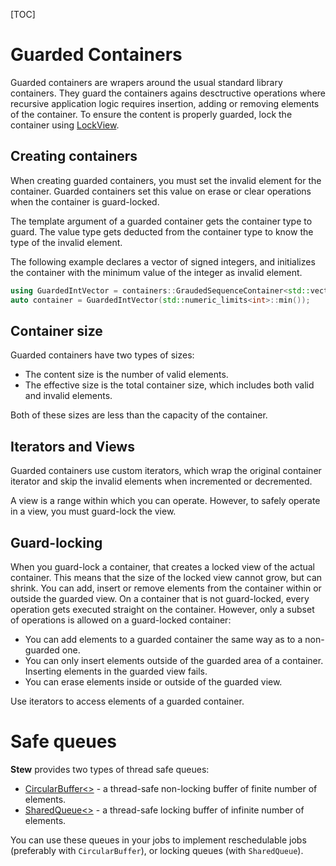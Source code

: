 [TOC]

# Guarded Containers

Guarded containers are wrapers around the usual standard library containers. They guard the containers agains desctructive operations where recursive application logic requires insertion, adding or removing elements of the container. To ensure the content is properly guarded, lock the container using [LockView](./view.hpp#LockView).

## Creating containers

When creating guarded containers, you must set the invalid element for the container. Guarded containers set this value on erase or clear operations when the container is guard-locked.

The template argument of a guarded container gets the container type to guard. The value type gets deducted from the container type to know the type of the invalid element.

The following example declares a vector of signed integers, and initializes the container with the minimum value of the integer as invalid element.

```cpp
using GuardedIntVector = containers::GraudedSequenceContainer<std::vector<int>>;
auto container = GuardedIntVector(std::numeric_limits<int>::min());
```

## Container size

Guarded containers have two types of sizes: 

* The content size is the number of valid elements.
* The effective size is the total container size, which includes both valid and invalid elements.

Both of these sizes are less than the capacity of the container.

## Iterators and Views

Guarded containers use custom iterators, which wrap the original container iterator and skip the invalid elements when incremented or decremented.

A view is a range within which you can operate. However, to safely operate in a view, you must guard-lock the view.

## Guard-locking

When you guard-lock a container, that creates a locked view of the actual container. This means that the size of the locked view cannot grow, but can shrink. You can add, insert or remove elements from the container within or outside the guarded view. On a container that is not guard-locked, every operation gets executed straight on the container. However, only a subset of operations is allowed on a guard-locked container:

* You can add elements to a guarded container the same way as to a non-guarded one.
* You can only insert elements outside of the guarded area of a container. Inserting elements in the guarded view fails.
* You can erase elements inside or outside of the guarded view.

Use iterators to access elements of a guarded container.



# Safe queues

**Stew** provides two types of thread safe queues:

- [CircularBuffer<>](./safe_queue.hpp#CircularBuffer) - a thread-safe non-locking buffer of finite number of elements.
- [SharedQueue<>](./safe_queue.hpp#SharedQueue) - a thread-safe locking buffer of infinite number of elements.

You can use these queues in your jobs to implement reschedulable jobs (preferably with `CircularBuffer`), or locking queues (with `SharedQueue`).
